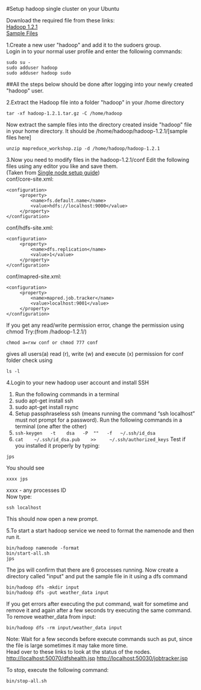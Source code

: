 #Setup hadoop single cluster on your Ubuntu

Download the required file from these links:  
[Hadoop 1.2.1](https://archive.apache.org/dist/hadoop/core/hadoop-1.2.1/hadoop-1.2.1.tar.gz)  
[Sample Files](https://drive.google.com/file/d/0B3ao8wGOP6diZXRnTE5YVEx6UXc/view?usp=sharing)

1.Create a new user "hadoop" and add it to the sudoers group.  
Login in to your normal user profile and enter the following commands:
```
sudo su -
sudo adduser hadoop
sudo adduser hadoop sudo
```
##All the steps below should be done after logging into your newly created "hadoop" user.

2.Extract the Hadoop file into a folder "hadoop" in your /home directory
```
tar -xf hadoop-1.2.1.tar.gz -C /home/hadoop
```
Now extract the sample files into the directory created inside "hadoop" file in your home directory.
It should be /home/hadoop/hadoop-1.2.1/[sample files here]
```
unzip mapreduce_workshop.zip -d /home/hadoop/hadoop-1.2.1
```
3.Now you need to modify files in the hadoop-1.2.1/conf
Edit the following files using any editor you like and save them.  
(Taken from [Single node setup guide](http://hadoop.apache.org/docs/r1.2.1/single_node_setup.html))  
conf/core-site.xml:
```
<configuration>
     <property>
         <name>fs.default.name</name>
         <value>hdfs://localhost:9000</value>
     </property>
</configuration>
```

conf/hdfs-site.xml:
```
<configuration>
     <property>
         <name>dfs.replication</name>
         <value>1</value>
     </property>
</configuration>
```

conf/mapred-site.xml:
```
<configuration>
     <property>
         <name>mapred.job.tracker</name>
         <value>localhost:9001</value>
     </property>
</configuration>
```
If you get any read/write permission error, change the permission using chmod
Try:(from /hadoop-1.2.1/)
```
chmod a=rxw conf or chmod 777 conf
```
gives all users(a) read (r), write (w) and execute (x) permission for conf folder
check using
```
ls -l
```

4.Login to your new hadoop user account and install SSH  
   1. Run the following commands in a terminal
   2. sudo apt-get install ssh
   3. sudo apt-get install rsync
   4. Setup passphraseless ssh (means running the command “ssh localhost” must not prompt for a password). Run the following commands in a terminal (one after the other)
   5. ```ssh-keygen   -t    dsa   -P  ""   -f   ~/.ssh/id_dsa```
   6. ```cat    ~/.ssh/id_dsa.pub    >>     ~/.ssh/authorized_keys```
Test if you installed it properly by typing:  
```
jps
```
You should see  
```
xxxx jps
```
xxxx - any processes ID  
Now type:
```
ssh localhost
```
This should now open a new prompt.

5.To start a start hadoop service we need to format the namenode and then run it.
```
bin/hadoop namenode -format
bin/start-all.sh
jps
```
The jps will confirm that there are 6 processes running.
Now create a directory called "input" and put the sample file in it using a dfs command
```
bin/hadoop dfs -mkdir input
bin/hadoop dfs -put weather_data input
```
If you get errors after executing the put command, wait for sometime and remove it and again after a few seconds try executing the same command.  
To remove weather_data from input:  
```
bin/hadoop dfs -rm input/weather_data input
```
Note: Wait for a few seconds before execute commands such as put, since the file is large sometimes it may take more time.  
Head over to these links to look at the status of the nodes.  
[http://localhost:50070/dfshealth.jsp](http://localhost:50070/dfshealth.jsp)
[http://localhost:50030/jobtracker.jsp](http://localhost:50030/jobtracker.jsp)

To stop, execute the following command:
```
bin/stop-all.sh
```
